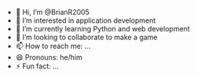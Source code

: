 - 👋 Hi, I’m @BrianR2005
- 👀 I’m interested in application development
- 🌱 I’m currently learning Python and web development
- 💞️ I’m looking to collaborate to make a game
- 📫 How to reach me: ...
- 😄 Pronouns: he/him
- ⚡ Fun fact: ...

<!---
BrianR2005/BrianR2005 is a ✨ special ✨ repository because its `README.md` (this file) appears on your GitHub profile.
You can click the Preview link to take a look at your changes.
--->
